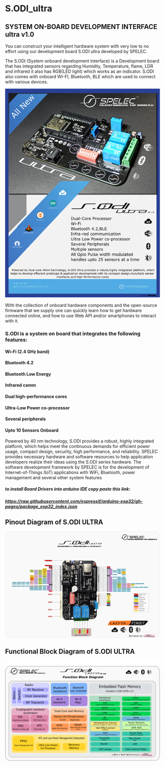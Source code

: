 

# S.ODI_ultra

## SYSTEM ON-BOARD DEVELOPMENT INTERFACE  ultra v1.0
  You can construct your intelligent hardware system with very low to no effort using our development board S.ODI ultra developed by SPELEC.

The S.ODI (System onboard development interface) is a Development board that has integrated sensors regarding Humidity, Temperature, flame, LDR and infrared it also has RGB(LED light) which works as an indicator. S.ODI also comes with onboard WI-FI, Bluetooth, BLE which are used to connect with various devices. 
 
 ![](S.ODI%20IMAGES/s.odi%20featuring%20broucher.png)
 
With the collection of onboard hardware components and the open-source firmware that we supply one can quickly learn how to get hardware connected online, and how to use Web API and/or smartphones to interact with it.
### S.ODI is a system on board that integrates the following features: 
#### Wi-Fi (2.4 GHz band)
#### Bluetooth 4.2 
#### Bluetooth Low Energy 
#### Infrared comm 
#### Dual high-performance cores
#### Ultra-Low Power co-processor 
#### Several peripherals 
#### Upto 10 Sensors Onboard

  Powered by 40 nm technology, S.ODI provides a robust, highly integrated platform, which helps meet the continuous demands for efficient power usage, compact design, security, high performance, and reliability. 
 SPELEC provides necessary hardware and software resources to help application developers realize their ideas using the S.ODI series hardware. The software development framework by SPELEC is for the development of Internet-of-Things (IoT) applications with WiFi, Bluetooth, power management and several other system features
 
##### to install Board Drivers into arduino IDE copy paste this link: 
##### https://raw.githubusercontent.com/espressif/arduino-esp32/gh-pages/package_esp32_index.json 

## Pinout Diagram of S.ODI ULTRA

![](S.ODI%20IMAGES/S.ODI%20PINOUT(HD)final.png)

## Functional Block Diagram of S.ODI ULTRA

![](S.ODI%20IMAGES/S.ODI%20BLOCK%20DIAGRAM%20HD.png)

